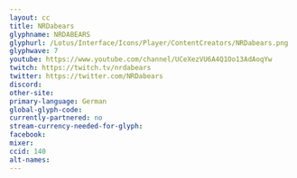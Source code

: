 ```yaml
---
layout: cc
title: NRDabears
glyphname: NRDABEARS
glyphurl: /Lotus/Interface/Icons/Player/ContentCreators/NRDabears.png
glyphwave: 7
youtube: https://www.youtube.com/channel/UCeXezVU6A4Q1Oo13AdAoqYw
twitch: https://twitch.tv/nrdabears
twitter: https://twitter.com/NRDabears
discord:
other-site:
primary-language: German
global-glyph-code:
currently-partnered: no
stream-currency-needed-for-glyph:
facebook:
mixer:
ccid: 140
alt-names:
---
```

